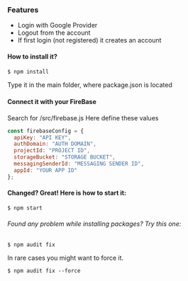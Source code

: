 ### Features
- Login with Google Provider
- Logout from the account
- If first login (not registered) it creates an account


#### How to install it?
`$ npm install`

Type it in the main folder, where package.json is located

#### Connect it with your FireBase　
Search for /src/firebase.js
Here define these values 

```javascript
const firebaseConfig = {
  apiKey: "API KEY",
  authDomain: "AUTH DOMAIN",
  projectId: "PROJECT ID",
  storageBucket: "STORAGE BUCKET",
  messagingSenderId: "MESSAGING SENDER ID",
  appId: "YOUR APP ID"
};
```
#### Changed? Great! Here is how to start it:
`$ npm start`

###### Found any problem while installing packages? Try this one:
`$ npm audit fix`

In rare cases you might want to force it. 

`$ npm audit fix --force`
